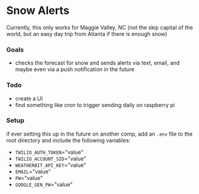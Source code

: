 # Snow Alerts

Currently, this only works for Maggie Valley, NC (not the skip capital of the world, but an easy day trip from Atlanta if there is enough snow)

### Goals
- checks the forecast for snow and sends alerts via text, email, and maybe even via a push notification in the future

### Todo
- create a UI
- find something like cron to trigger sending daily on raspberry pi

### Setup
if ever setting this up in the future on another comp, add an `.env` file to the root directory and include the following variables:
- `TWILIO_AUTH_TOKEN`="value"
- `TWILIO_ACCOUNT_SID`="value"
- `WEATHERBIT_API_KEY`="value"
- `EMAIL`="value"
- `PW`="value"
- `GOOGLE_GEN_PW`="value"